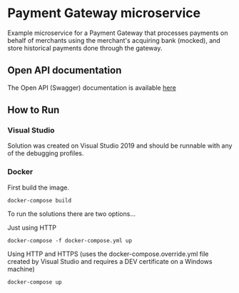 # Payment Gateway microservice

Example microservice for a Payment Gateway that processes payments on behalf of merchants using the merchant's
acquiring bank (mocked), and store historical payments done through the gateway.

## Open API documentation

The Open API (Swagger) documentation is available [here](https://patituccia.github.io/payment-gateway)

## How to Run

### Visual Studio

Solution was created on Visual Studio 2019 and should be runnable with any of the debugging profiles.

### Docker

First build the image.
```
docker-compose build
```

To run the solutions there are two options...

Just using HTTP
```
docker-compose -f docker-compose.yml up 
```
Using HTTP and HTTPS (uses the docker-compose.override.yml file created by Visual Studio and requires a 
DEV certificate on a Windows machine)
```
docker-compose up
```


